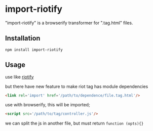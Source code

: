 # import-riotify

"import-riotify" is a browserify transformer for ".tag.html" files.

## Installation

    npm install import-riotify

## Usage

use like [riotify](https://www.npmjs.com/package/riotify)

but there have new feature to make riot tag has module dependencies


``` html
<link rel='import' href='/path/to/dependence/file.tag.html'/>

```
use with browserify, this will be imported;


``` html
<script src='/path/to/tag/controller.js'/>

```
we can split the js in another file, but must return `function (opts){}`
